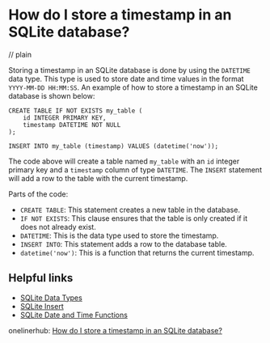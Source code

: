 # How do I store a timestamp in an SQLite database?
// plain

Storing a timestamp in an SQLite database is done by using the `DATETIME` data type. This type is used to store date and time values in the format `YYYY-MM-DD HH:MM:SS`. An example of how to store a timestamp in an SQLite database is shown below:

```
CREATE TABLE IF NOT EXISTS my_table (
    id INTEGER PRIMARY KEY,
    timestamp DATETIME NOT NULL
);

INSERT INTO my_table (timestamp) VALUES (datetime('now'));
```

The code above will create a table named `my_table` with an `id` integer primary key and a `timestamp` column of type `DATETIME`. The `INSERT` statement will add a row to the table with the current timestamp.

Parts of the code:
- `CREATE TABLE`: This statement creates a new table in the database.
- `IF NOT EXISTS`: This clause ensures that the table is only created if it does not already exist.
- `DATETIME`: This is the data type used to store the timestamp.
- `INSERT INTO`: This statement adds a row to the database table.
- `datetime('now')`: This is a function that returns the current timestamp.

## Helpful links
- [SQLite Data Types](https://www.sqlite.org/datatype3.html)
- [SQLite Insert](https://www.sqlite.org/lang_insert.html)
- [SQLite Date and Time Functions](https://www.sqlite.org/lang_datefunc.html)

onelinerhub: [How do I store a timestamp in an SQLite database?](https://onelinerhub.com/sqlite/how-do-i-store-a-timestamp-in-an-sqlite-database)